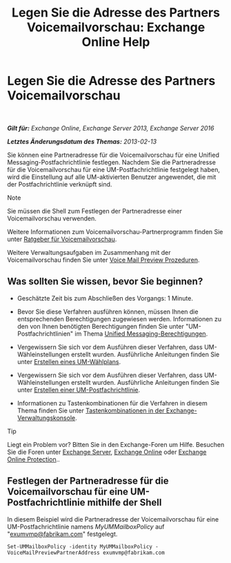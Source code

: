 ﻿---
title: 'Legen Sie die Adresse des Partners Voicemailvorschau: Exchange Online Help'
TOCTitle: Legen Sie die Adresse des Partners Voicemailvorschau
ms:assetid: 57fbed1e-1b14-4939-95e6-ef7c072f32a9
ms:mtpsurl: https://technet.microsoft.com/de-de/library/Ff630917(v=EXCHG.150)
ms:contentKeyID: 51409297
ms.date: 05/23/2018
mtps_version: v=EXCHG.150
ms.translationtype: MT
---

# Legen Sie die Adresse des Partners Voicemailvorschau

 

_**Gilt für:** Exchange Online, Exchange Server 2013, Exchange Server 2016_

_**Letztes Änderungsdatum des Themas:** 2013-02-13_

Sie können eine Partneradresse für die Voicemailvorschau für eine Unified Messaging-Postfachrichtlinie festlegen. Nachdem Sie die Partneradresse für die Voicemailvorschau für eine UM-Postfachrichtlinie festgelegt haben, wird die Einstellung auf alle UM-aktivierten Benutzer angewendet, die mit der Postfachrichtlinie verknüpft sind.


> [!NOTE]
> Sie müssen die Shell zum Festlegen der Partneradresse einer Voicemailvorschau verwenden.



Weitere Informationen zum Voicemailvorschau-Partnerprogramm finden Sie unter [Ratgeber für Voicemailvorschau](https://technet.microsoft.com/de-de/library/Ee364730(v=EXCHG.150)).

Weitere Verwaltungsaufgaben im Zusammenhang mit der Voicemailvorschau finden Sie unter [Voice Mail Preview Prozeduren](https://technet.microsoft.com/de-de/library/JJ938009(v=EXCHG.150)).

## Was sollten Sie wissen, bevor Sie beginnen?

  - Geschätzte Zeit bis zum Abschließen des Vorgangs: 1 Minute.

  - Bevor Sie diese Verfahren ausführen können, müssen Ihnen die entsprechenden Berechtigungen zugewiesen werden. Informationen zu den von Ihnen benötigten Berechtigungen finden Sie unter "UM-Postfachrichtlinien" im Thema [Unified Messaging-Berechtigungen](unified-messaging-permissions-exchange-2013-help.md).

  - Vergewissern Sie sich vor dem Ausführen dieser Verfahren, dass UM-Wähleinstellungen erstellt wurden. Ausführliche Anleitungen finden Sie unter [Erstellen eines UM-Wählplans](https://technet.microsoft.com/de-de/library/Bb123819(v=EXCHG.150)).

  - Vergewissern Sie sich vor dem Ausführen dieser Verfahren, dass UM-Wähleinstellungen erstellt wurden. Ausführliche Anleitungen finden Sie unter [Erstellen einer UM-Postfachrichtlinie](https://technet.microsoft.com/de-de/library/Bb123510(v=EXCHG.150)).

  - Informationen zu Tastenkombinationen für die Verfahren in diesem Thema finden Sie unter [Tastenkombinationen in der Exchange-Verwaltungskonsole](keyboard-shortcuts-in-the-exchange-admin-center-exchange-online-protection-help.md).


> [!TIP]
> Liegt ein Problem vor? Bitten Sie in den Exchange-Foren um Hilfe. Besuchen Sie die Foren unter <A href="https://go.microsoft.com/fwlink/p/?linkid=60612">Exchange Server</A>, <A href="https://go.microsoft.com/fwlink/p/?linkid=267542">Exchange Online</A> oder <A href="https://go.microsoft.com/fwlink/p/?linkid=285351">Exchange Online Protection</A>..



## Festlegen der Partneradresse für die Voicemailvorschau für eine UM-Postfachrichtlinie mithilfe der Shell

In diesem Beispiel wird die Partneradresse der Voicemailvorschau für eine UM-Postfachrichtlinie namens *MyUMMailboxPolicy* auf "exumvmp@fabrikam.com" festgelegt.

    Set-UMMailboxPolicy -identity MyUMMailboxPolicy -VoiceMailPreviewPartnerAddress exumvmp@fabrikam.com

